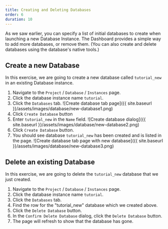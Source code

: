 ```yaml
---
title: Creating and Deleting Databases
order: 6
duration: 10
---
```


As we saw earlier, you can specify a list of initial databases to create when launching a new Database Instance.  The Dashboard provides a simple way to add more databases, or remove them.  (You can also create and delete databases using the database's native tools.)

## Create a new Database

In this exercise, we are going to create a new database called `tutorial_new` in an existing Database instance.

1. Navigate to the `Project` / `Database` / `Instances` page.
1. Click the database instance name `tutorial`.
1. Click the `Databases` tab.
![Create database tab page]({{ site.baseurl }}/assets/images/database/new-database1.png)
1. Click `Create Database` button
1. Enter `tutorial_new` in the `Name` field.
![Create database dialog]({{ site.baseurl }}/assets/images/database/new-database2.png)
1. Click `Create Database` button.
1. You should see database `tutorial_new` has been created and is listed in the page.
![Create database tab page with new database]({{ site.baseurl }}/assets/images/database/new-database3.png)

## Delete an existing Database

In this exercise, we are going to delete the `tutorial_new` database that we just created.

1. Navigate to the `Project` / `Database` / `Instances` page.
1. Click the database instance name `tutorial`.
1. Click the `Databases` tab.
1. Find the row for the "tutorial_new" database which we created above.
1. Click the `Delete Database` button.
1. In the `Confirm Delete Database` dialog, click the `Delete Database` button.
1. The page will refresh to show that the database has gone.

